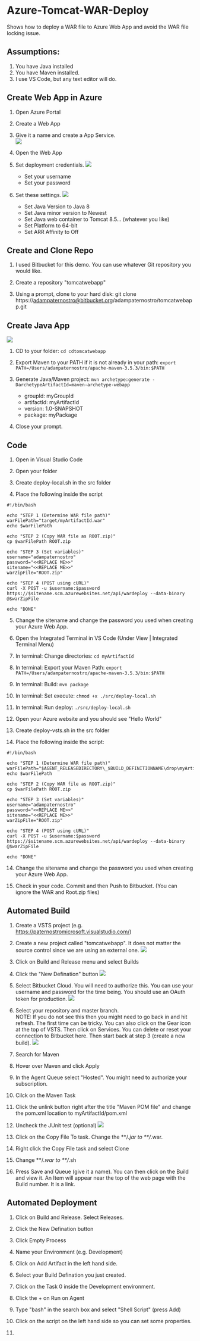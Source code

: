 # Azure-Tomcat-WAR-Deploy
Shows how to deploy a WAR file to Azure Web App and avoid the WAR file locking issue.

## Assumptions:
1. You have Java installed
2. You have Maven installed.
3. I use VS Code, but any text editor will do.

## Create Web App in Azure
1. Open Azure Portal

2. Create a Web App
   
3. Give it a name and create a App Service.  
   ![](https://raw.githubusercontent.com/AdamPaternostro/Azure-Tomcat-WAR-Deploy/master/images/step8.png)

4. Open the Web App

5. Set deployment credentials.
   ![](https://raw.githubusercontent.com/AdamPaternostro/Azure-Tomcat-WAR-Deploy/master/images/step9.png)
   - Set your username
   - Set your password

6. Set these settings.
   ![](https://raw.githubusercontent.com/AdamPaternostro/Azure-Tomcat-WAR-Deploy/master/images/step10.png)
   - Set Java Version to Java 8
   - Set Java minor version to Newest
   - Set Java web container to Tomcat 8.5... (whatever you like) 
   - Set Platform to 64-bit
   - Set ARR Affinity to Off





## Create and Clone Repo
1. I used Bitbucket for this demo.  You can use whatever Git repository you would like.

2. Create a repository "tomcatwebapp"

3. Using a prompt, clone to your hard disk: git clone https://adampaternostro@bitbucket.org/adampaternostro/tomcatwebapp.git

## Create Java App
![](https://raw.githubusercontent.com/AdamPaternostro/Azure-Tomcat-WAR-Deploy/master/images/step3.png)

1. CD to your folder: `cd cdtomcatwebapp`

2. Export Maven to your PATH if it is not already in your path: `export PATH=/Users/adampaternostro/apache-maven-3.5.3/bin:$PATH`

3. Generate Java/Maven project: `mvn archetype:generate -DarchetypeArtifactId=maven-archetype-webapp`
   - groupId: myGroupId
   - artifactId: myArtifactId
   - version: 1.0-SNAPSHOT
   - package: myPackage
   
4. Close your prompt.

## Code
1. Open in Visual Studio Code

2. Open your folder

3. Create deploy-local.sh in the src folder

4. Place the following inside the script
```
#!/bin/bash

echo "STEP 1 (Determine WAR file path)"
warFilePath="target/myArtifactId.war"
echo $warFilePath

echo "STEP 2 (Copy WAR file as ROOT.zip)"
cp $warFilePath ROOT.zip 

echo "STEP 3 (Set variables)"
username="adampaternostro"
password="<<REPLACE ME>>"
sitename="<<REPLACE ME>>"
warZipFile="ROOT.zip"

echo "STEP 4 (POST using cURL)"
curl -X POST -u $username:$password https://$sitename.scm.azurewebsites.net/api/wardeploy --data-binary @$warZipFile

echo "DONE"
```

5. Change the sitename and change the password you used when creating your Azure Web App.

6. Open the Integrated Terminal in VS Code (Under View | Integrated Terminal Menu)

7. In terminal: Change directories: `cd myArtifactId`

8. In terminal: Export your Maven Path: `export PATH=/Users/adampaternostro/apache-maven-3.5.3/bin:$PATH`

8. In terminal: Build: `mvn package`

9. In terminal: Set execute: `chmod +x ./src/deploy-local.sh`

10. In terminal: Run deploy: `./src/deploy-local.sh`

11. Open your Azure website and you should see "Hello World"

12. Create deploy-vsts.sh in the src folder

13. Place the following inside the script:
```
#!/bin/bash

echo "STEP 1 (Determine WAR file path)"
warFilePath="$AGENT_RELEASEDIRECTORY\_$BUILD_DEFINITIONNAME\drop\myArtifactId\target\myArtifactId.war"
echo $warFilePath

echo "STEP 2 (Copy WAR file as ROOT.zip)"
cp $warFilePath ROOT.zip 

echo "STEP 3 (Set variables)"
username="adampaternostro"
password="<<REPLACE ME>>"
sitename="<<REPLACE ME>>"
warZipFile="ROOT.zip"

echo "STEP 4 (POST using cURL)"
curl -X POST -u $username:$password https://$sitename.scm.azurewebsites.net/api/wardeploy --data-binary @$warZipFile

echo "DONE"
```

14. Change the sitename and change the password you used when creating your Azure Web App.

15. Check in your code.  Commit and then Push to Bitbucket.  (You can ignore the WAR and Root.zip files)

## Automated Build
1. Create a VSTS project (e.g. https://paternostromicrosoft.visualstudio.com/)

2. Create a new project called "tomcatwebapp".  It does not matter the source control since we are using an external one.
![](https://raw.githubusercontent.com/AdamPaternostro/Azure-Tomcat-WAR-Deploy/master/images/step11.png)

3. Click on Build and Release menu and select Builds

4. Click the "New Defination" button
![](https://raw.githubusercontent.com/AdamPaternostro/Azure-Tomcat-WAR-Deploy/master/images/step12.png)

5. Select Bitbucket Cloud.  You will need to authorize this.  You can use your username and password for the time being.  You should use an OAuth token for production.
![](https://raw.githubusercontent.com/AdamPaternostro/Azure-Tomcat-WAR-Deploy/master/images/step13.png)

6. Select your repository and master branch.  
   NOTE: If you do not see this then you might need to go back in and hit refresh.  The first time can be tricky.  You can also click on the Gear icon at the top of VSTS.  Then click on Services.  You can delete or reset your connection to Bitbucket here.  Then start back at step 3 (create a new build).
![](https://raw.githubusercontent.com/AdamPaternostro/Azure-Tomcat-WAR-Deploy/master/images/step14.png)
   
7. Search for Maven

8. Hover over Maven and click Apply

9. In the Agent Queue select "Hosted".  You might need to authorize your subscription.

10. Cilck on the Maven Task

11. Click the unlink button right after the title "Maven POM file" and change the pom.xml location to myArtifactId/pom.xml

11. Uncheck the JUnit test (optional)
![](https://raw.githubusercontent.com/AdamPaternostro/Azure-Tomcat-WAR-Deploy/master/images/step16.png)

12. Click on the Copy File To task.  Change the **/*.jar to **/*.war. 

13. Right click the Copy File task and select Clone

14.  Change **/*.war to **/*.sh

15.  Press Save and Queue (give it a name).  You can then click on the Build and view it.  An Item will appear near the top of the web page with the Build number.  It is a link.

## Automated Deployment
1. Click on Build and Release.  Select Releases.

2. Click the New Defination button

3. Click Empty Process

4. Name your Environment (e.g. Development)

5. Click on Add Artifact in the left hand side.  

6. Select your Build Defination you just created.

7. Click on the Task 0 inside the Development environment.

8. Click the + on Run on Agent

9. Type "bash" in the search box and select "Shell Script" (press Add)

10. Click on the script on the left hand side so you can set some properties.

11. 



